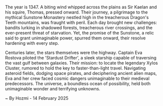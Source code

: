 
The year is 1347.  A biting wind whipped across the plains as Sir Kaelan and his squire, Thomas, pressed onward. Their journey, a pilgrimage to the mythical Sunstone Monastery nestled high in the treacherous Dragon's Teeth mountains, was fraught with peril.  Each day brought new challenges: bandits lurking in shadowed forests, treacherous river crossings, and the ever-present threat of starvation.  Yet, the promise of the Sunstone, a relic said to grant unimaginable power, spurred them onward, their resolve hardening with every step.

Centuries later, the stars themselves were the highway.  Captain Eva Rostova piloted the 'Stardust Drifter', a sleek starship capable of traversing the vast gulf between galaxies.  Their mission: to locate the legendary Xylos Cluster, rumored to hold the key to faster-than-light travel.  Navigating asteroid fields, dodging space pirates, and deciphering ancient alien maps, Eva and her crew faced cosmic dangers unimaginable to their medieval predecessors.  The universe, a boundless ocean of possibility, held both unimaginable wonder and terrifying unknowns.

~ By Hozmi - 14 February 2025
